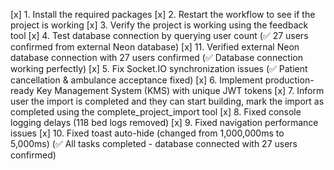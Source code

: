 [x] 1. Install the required packages
[x] 2. Restart the workflow to see if the project is working
[x] 3. Verify the project is working using the feedback tool
[x] 4. Test database connection by querying user count (✅ 27 users confirmed from external Neon database)
[x] 11. Verified external Neon database connection with 27 users confirmed (✅ Database connection working perfectly)
[x] 5. Fix Socket.IO synchronization issues (✅ Patient cancellation & ambulance acceptance fixed)
[x] 6. Implement production-ready Key Management System (KMS) with unique JWT tokens
[x] 7. Inform user the import is completed and they can start building, mark the import as completed using the complete_project_import tool
[x] 8. Fixed console logging delays (118 bed logs removed)
[x] 9. Fixed navigation performance issues
[x] 10. Fixed toast auto-hide (changed from 1,000,000ms to 5,000ms) (✅ All tasks completed - database connected with 27 users confirmed)